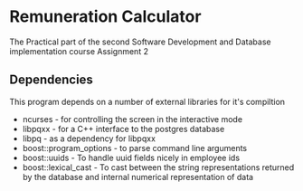 # Remuneration Calculator

The Practical part of the second Software Development and Database implementation course Assignment 2

## Dependencies

This program depends on a number of external libraries for it's compiltion
 - ncurses - for controlling the screen in the interactive mode
 - libpqxx - for a C++ interface to the postgres database
 - libpq - as a dependency for libpqxx
 - boost::program_options - to parse command line arguments
 - boost::uuids - To handle uuid fields nicely in employee ids
 - boost::lexical_cast - To cast between the string representations returned by the database and internal numerical representation of data
